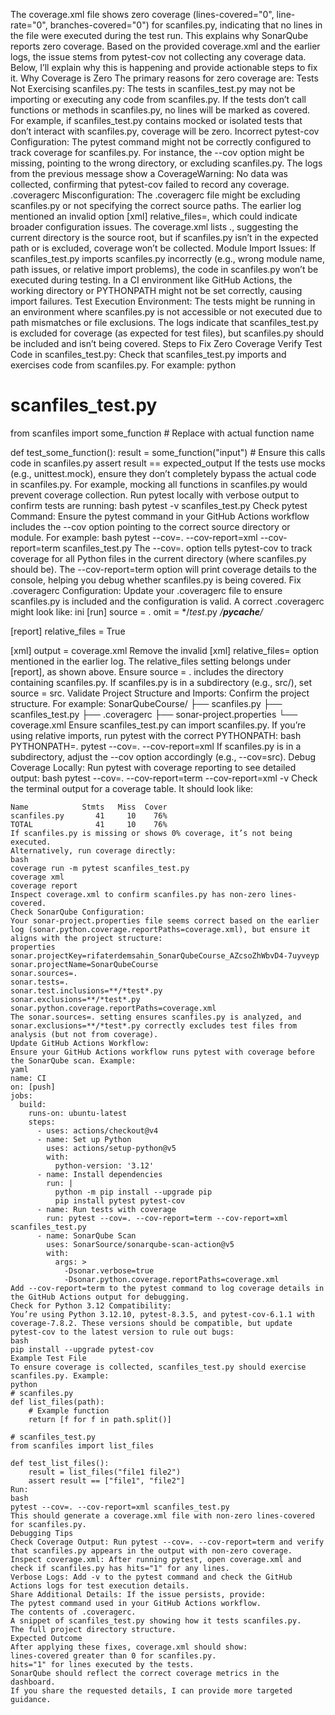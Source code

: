 The coverage.xml file shows zero coverage (lines-covered="0", line-rate="0", branches-covered="0") for scanfiles.py, indicating that no lines in the file were executed during the test run. This explains why SonarQube reports zero coverage. Based on the provided coverage.xml and the earlier logs, the issue stems from pytest-cov not collecting any coverage data. Below, I’ll explain why this is happening and provide actionable steps to fix it.
Why Coverage is Zero
The primary reasons for zero coverage are:
Tests Not Exercising scanfiles.py:
The tests in scanfiles_test.py may not be importing or executing any code from scanfiles.py. If the tests don’t call functions or methods in scanfiles.py, no lines will be marked as covered.
For example, if scanfiles_test.py contains mocked or isolated tests that don’t interact with scanfiles.py, coverage will be zero.
Incorrect pytest-cov Configuration:
The pytest command might not be correctly configured to track coverage for scanfiles.py. For instance, the --cov option might be missing, pointing to the wrong directory, or excluding scanfiles.py.
The logs from the previous message show a CoverageWarning: No data was collected, confirming that pytest-cov failed to record any coverage.
.coveragerc Misconfiguration:
The .coveragerc file might be excluding scanfiles.py or not specifying the correct source paths. The earlier log mentioned an invalid option [xml] relative_files=, which could indicate broader configuration issues.
The coverage.xml lists <source>.</source>, suggesting the current directory is the source root, but if scanfiles.py isn’t in the expected path or is excluded, coverage won’t be collected.
Module Import Issues:
If scanfiles_test.py imports scanfiles.py incorrectly (e.g., wrong module name, path issues, or relative import problems), the code in scanfiles.py won’t be executed during testing.
In a CI environment like GitHub Actions, the working directory or PYTHONPATH might not be set correctly, causing import failures.
Test Execution Environment:
The tests might be running in an environment where scanfiles.py is not accessible or not executed due to path mismatches or file exclusions.
The logs indicate that scanfiles_test.py is excluded for coverage (as expected for test files), but scanfiles.py should be included and isn’t being covered.
Steps to Fix Zero Coverage
Verify Test Code in scanfiles_test.py:
Check that scanfiles_test.py imports and exercises code from scanfiles.py. For example:
python
# scanfiles_test.py
from scanfiles import some_function  # Replace with actual function name

def test_some_function():
    result = some_function("input")  # Ensure this calls code in scanfiles.py
    assert result == expected_output
If the tests use mocks (e.g., unittest.mock), ensure they don’t completely bypass the actual code in scanfiles.py. For example, mocking all functions in scanfiles.py would prevent coverage collection.
Run pytest locally with verbose output to confirm tests are running:
bash
pytest -v scanfiles_test.py
Check pytest Command:
Ensure the pytest command in your GitHub Actions workflow includes the --cov option pointing to the correct source directory or module. For example:
bash
pytest --cov=. --cov-report=xml --cov-report=term scanfiles_test.py
The --cov=. option tells pytest-cov to track coverage for all Python files in the current directory (where scanfiles.py should be).
The --cov-report=term option will print coverage details to the console, helping you debug whether scanfiles.py is being covered.
Fix .coveragerc Configuration:
Update your .coveragerc file to ensure scanfiles.py is included and the configuration is valid. A correct .coveragerc might look like:
ini
[run]
source = .
omit =
    */*test*.py
    */__pycache__/*

[report]
relative_files = True

[xml]
output = coverage.xml
Remove the invalid [xml] relative_files= option mentioned in the earlier log. The relative_files setting belongs under [report], as shown above.
Ensure source = . includes the directory containing scanfiles.py. If scanfiles.py is in a subdirectory (e.g., src/), set source = src.
Validate Project Structure and Imports:
Confirm the project structure. For example:
SonarQubeCourse/
├── scanfiles.py
├── scanfiles_test.py
├── .coveragerc
├── sonar-project.properties
└── coverage.xml
Ensure scanfiles_test.py can import scanfiles.py. If you’re using relative imports, run pytest with the correct PYTHONPATH:
bash
PYTHONPATH=. pytest --cov=. --cov-report=xml
If scanfiles.py is in a subdirectory, adjust the --cov option accordingly (e.g., --cov=src).
Debug Coverage Locally:
Run pytest with coverage reporting to see detailed output:
bash
pytest --cov=. --cov-report=term --cov-report=xml -v
Check the terminal output for a coverage table. It should look like:
```
Name            Stmts   Miss  Cover
scanfiles.py       41     10    76%
TOTAL              41     10    76%
If scanfiles.py is missing or shows 0% coverage, it’s not being executed.
Alternatively, run coverage directly:
bash
coverage run -m pytest scanfiles_test.py
coverage xml
coverage report
Inspect coverage.xml to confirm scanfiles.py has non-zero lines-covered.
Check SonarQube Configuration:
Your sonar-project.properties file seems correct based on the earlier log (sonar.python.coverage.reportPaths=coverage.xml), but ensure it aligns with the project structure:
properties
sonar.projectKey=rifaterdemsahin_SonarQubeCourse_AZcsoZhWbvD4-7uyveyp
sonar.projectName=SonarQubeCourse
sonar.sources=.
sonar.tests=.
sonar.test.inclusions=**/*test*.py
sonar.exclusions=**/*test*.py
sonar.python.coverage.reportPaths=coverage.xml
The sonar.sources=. setting ensures scanfiles.py is analyzed, and sonar.exclusions=**/*test*.py correctly excludes test files from analysis (but not from coverage).
Update GitHub Actions Workflow:
Ensure your GitHub Actions workflow runs pytest with coverage before the SonarQube scan. Example:
yaml
name: CI
on: [push]
jobs:
  build:
    runs-on: ubuntu-latest
    steps:
      - uses: actions/checkout@v4
      - name: Set up Python
        uses: actions/setup-python@v5
        with:
          python-version: '3.12'
      - name: Install dependencies
        run: |
          python -m pip install --upgrade pip
          pip install pytest pytest-cov
      - name: Run tests with coverage
        run: pytest --cov=. --cov-report=term --cov-report=xml scanfiles_test.py
      - name: SonarQube Scan
        uses: SonarSource/sonarqube-scan-action@v5
        with:
          args: >
            -Dsonar.verbose=true
            -Dsonar.python.coverage.reportPaths=coverage.xml
Add --cov-report=term to the pytest command to log coverage details in the GitHub Actions output for debugging.
Check for Python 3.12 Compatibility:
You’re using Python 3.12.10, pytest-8.3.5, and pytest-cov-6.1.1 with coverage-7.8.2. These versions should be compatible, but update pytest-cov to the latest version to rule out bugs:
bash
pip install --upgrade pytest-cov
Example Test File
To ensure coverage is collected, scanfiles_test.py should exercise scanfiles.py. Example:
python
# scanfiles.py
def list_files(path):
    # Example function
    return [f for f in path.split()]

# scanfiles_test.py
from scanfiles import list_files

def test_list_files():
    result = list_files("file1 file2")
    assert result == ["file1", "file2"]
Run:
bash
pytest --cov=. --cov-report=xml scanfiles_test.py
This should generate a coverage.xml file with non-zero lines-covered for scanfiles.py.
Debugging Tips
Check Coverage Output: Run pytest --cov=. --cov-report=term and verify that scanfiles.py appears in the output with non-zero coverage.
Inspect coverage.xml: After running pytest, open coverage.xml and check if scanfiles.py has hits="1" for any lines.
Verbose Logs: Add -v to the pytest command and check the GitHub Actions logs for test execution details.
Share Additional Details: If the issue persists, provide:
The pytest command used in your GitHub Actions workflow.
The contents of .coveragerc.
A snippet of scanfiles_test.py showing how it tests scanfiles.py.
The full project directory structure.
Expected Outcome
After applying these fixes, coverage.xml should show:
lines-covered greater than 0 for scanfiles.py.
hits="1" for lines executed by the tests.
SonarQube should reflect the correct coverage metrics in the dashboard.
If you share the requested details, I can provide more targeted guidance.